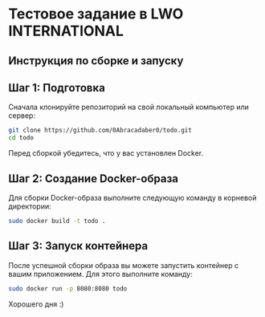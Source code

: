 # Тестовое задание в LWO INTERNATIONAL

## Инструкция по сборке и запуску

## Шаг 1: Подготовка
Сначала клонируйте репозиторий на свой локальный компьютер или сервер:
```bash
git clone https://github.com/0Abracadaber0/todo.git
cd todo
```

Перед сборкой убедитесь, что у вас установлен Docker.

## Шаг 2: Создание Docker-образа
Для сборки Docker-образа выполните следующую команду в корневой директории:

```bash
sudo docker build -t todo .
```

## Шаг 3: Запуск контейнера
После успешной сборки образа вы можете запустить контейнер с вашим приложением. Для этого выполните команду:

```bash
sudo docker run -p 8080:8080 todo
```
Хорошего дня :)
